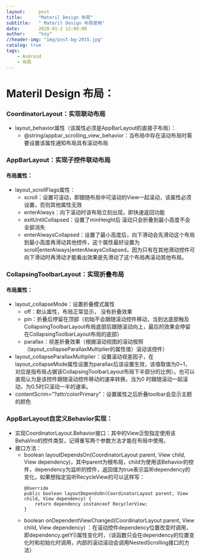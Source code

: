 ```yaml
---
layout:     post
title:      "Materil Design 布局"
subtitle:   " Materil Design 布局使用"
date:       2020-01-2 12:00:00
author:     "hzy"
//header-img: "img/post-bg-2015.jpg"
catalog: true
tags:
    - Android
    - 布局
---
```





# Materil Design 布局：
### CoordinatorLayout：实现联动布局
- layout_behavior属性（该属性必须是AppBarLayout的直接子布局）：
    - @string/appbar_scrolling_view_behavior：当布局中存在滚动布局时需要设置该属性通知布局具有滚动布局
### AppBarLayout：实现子控件联动布局
#### 布局属性：
-  layout_scrollFlags属性：  
   - scroll：设置可滚动，即跟随布局中可滚动的View一起滚动，该属性必须设置，否则其他属性无效 
   - enterAlways：向下滚动时该布局立刻出现，即快速返回功能
   - exitUntilCollapsed：设置了minHeight后  滚动只会折叠到最小高度不会全部消失
   - enterAlwaysCollapsed：设置了最小高度后，向下滑动会先滑动这个布局到最小高度再滑动其他控件，这个属性最好设置为scroll|enterAlways|enterAlwaysCollapsed，因为只有在其他滑动控件可向下滑动时再滑动才能看出效果是先滑动了这个布局再滚动其他布局。


### CollapsingToolbarLayout：实现折叠布局
#### 布局属性：
- layout_collapseMode：设置折叠模式属性
    - off：默认属性，布局正常显示， 没有折叠效果
    - pin：折叠后停留在顶部（初始不会跟随滚动控件移动，当到达底部触及CollapsingToolbarLayout布局底部后跟随滚动向上，最后的效果会停留在CollapsingToolbarLayout布局的底部）
    - parallax：视差折叠效果（根据滚动视图的滚动按照（layout_collapseParallaxMultiplier的属性值）滚动该控件）
- layout_collapseParallaxMultiplier：设置滚动视差因子，在layout_collapseMode属性设置为parallax后该设置生效，该值取值为0~1，对应是指布局占据该CollapsingToolbarLayout布局下半部分的比例）。也可以直观认为是该控件跟随滚动控件移动的速率转换，当为0 时跟随滚动一起滚动，为0.5时只滚动一半的速率。
- contentScrim=”?attr/colorPrimary”：设置属性之后折叠toolbar会显示主题的颜色  

  
  
    
      
      

### AppBarLayout自定义Behavior实现：  
- 实现CoordinatorLayout.Behavior<View>接口：其中的View泛型指定使用该BehaViro的控件类型，记得重写两个参数方法才能在布局中使用。
- 接口方法：
   -  boolean layoutDependsOn(CoordinatorLayout parent, View child, View dependency)，其中parent为根布局，child为使用该Behavior的控件，dependency为监听的控件，返回值为true表示监听dependency的变化，如果想指定监听RecycleView的可以这样写： 
        ``` 
        @Override
        public boolean layoutDependsOn(CoordinatorLayout parent, View child, View dependency) {   
            return dependency instanceof RecyclerView;
        } 
        ```   
   - boolean onDependentViewChanged(CoordinatorLayout parent, View child, View dependency) ：在滚动控件dependency位置改变时调用，即dependency.getY()属性变化时，（该函数只会在dependency的位置变化时和初始化时调用，内部的滚动滚动会调用NestedScrolling接口的方法）









  












  









